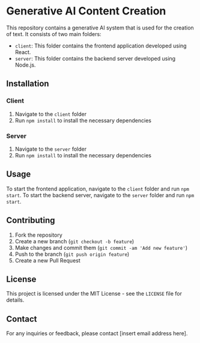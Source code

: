 # Generative AI Content Creation

This repository contains a generative AI system that is used for the creation of text. It consists of two main folders:
- `client`: This folder contains the frontend application developed using React.
- `server`: This folder contains the backend server developed using Node.js.

## Installation

### Client
1. Navigate to the `client` folder
2. Run `npm install` to install the necessary dependencies

### Server
1. Navigate to the `server` folder
2. Run `npm install` to install the necessary dependencies

## Usage

To start the frontend application, navigate to the `client` folder and run `npm start`. 
To start the backend server, navigate to the `server` folder and run `npm start`.

## Contributing

1. Fork the repository
2. Create a new branch (`git checkout -b feature`)
3. Make changes and commit them (`git commit -am 'Add new feature'`)
4. Push to the branch (`git push origin feature`)
5. Create a new Pull Request

## License

This project is licensed under the MIT License - see the `LICENSE` file for details. 

## Contact

For any inquiries or feedback, please contact [insert email address here].
